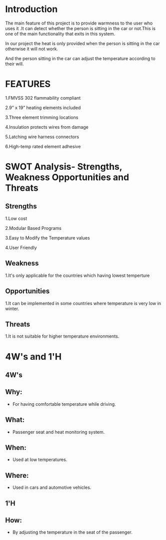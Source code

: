# Introduction
The main feature of this project is to provide warmness to the user who uses it .It can detect whether the person is sitting in the car or not.This is one of the main functionality that exits in this system.

In our project the heat is only provided when the person is sitting in the car otherwise it will not work.

And the person sitting in the car can adjust the temperature according to their will.

# FEATURES
1.FMVSS 302 flammability compliant

2.9” x 19” heating elements included

3.Three element trimming locations

4.Insulation protects wires from damage

5.Latching wire harness connectors

6.High-temp rated element adhesive

# SWOT Analysis- Strengths, Weakness Opportunities and Threats

## Strengths
1.Low cost

2.Modular Based Programs

3.Easy to Modify the Temperature values

4.User Friendly

## Weakness
1.It's only applicable for the countries which having lowest temperture

## Opportunities
1.It can be implemented in some countries where temperature is very low in winter.

## Threats
1.It is not suitable for higher temperature environments.

# 4W's and 1'H

## 4W's
## Why:
 * For having comfortable temperature while driving.

## What:
* Passenger seat and heat monitoring system.

## When:
* Used at low temperatures.

## Where:
* Used in cars and automotive vehicles.

## 1'H
## How:
* By adjusting the temperature in the seat of the passenger.

